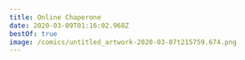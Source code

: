 ```yaml
---
title: Online Chaperone
date: 2020-03-09T01:16:02.968Z
bestOf: true
image: /comics/untitled_artwork-2020-03-07t215759.674.png
---
```

